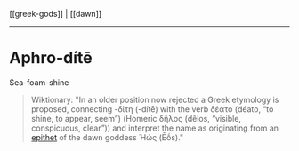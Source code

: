 [[greek-gods]] | [[dawn]]
***

# Aphro-dítē
Sea-foam-shine

> Wiktionary:
> "In an older position now rejected a Greek etymology is proposed, connecting -δίτη (-dítē) with the verb δέατο (déato, “to shine, to appear, seem”) (Homeric δῆλος (dêlos, “visible, conspicuous, clear”)) and interpret the name as originating from an [epithet](epithet--Daughter-of-Dyeus.md) of the dawn goddess Ἠώς (Ēṓs)."
